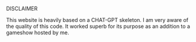 DISCLAIMER

This website is heavily based on a CHAT-GPT skeleton.
I am very aware of the quality of this code.
It worked superb for its purpose as an addition to a gameshow hosted by me.